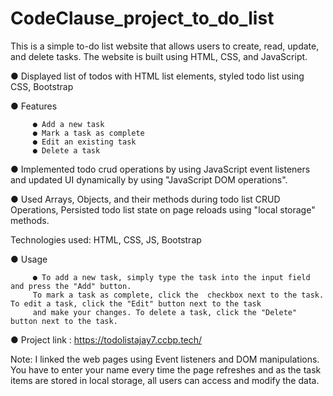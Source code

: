 # CodeClause_project_to_do_list
This is a simple to-do list website that allows users to create, read, update, and delete tasks. The website is built using HTML, CSS, and JavaScript.

● Displayed list of todos with HTML list elements, styled todo list using CSS, Bootstrap



● Features

         ● Add a new task  
         ● Mark a task as complete   
         ● Edit an existing task  
         ● Delete a task



● Implemented todo crud operations by using JavaScript event listeners and updated UI dynamically by using "JavaScript DOM operations".

● Used Arrays, Objects, and their methods during todo list CRUD Operations, Persisted todo list state on page reloads using "local storage" methods.

Technologies used: HTML, CSS, JS, Bootstrap

● Usage




         ● To add a new task, simply type the task into the input field and press the "Add" button.
         To mark a task as complete, click the  checkbox next to the task. To edit a task, click the "Edit" button next to the task
         and make your changes. To delete a task, click the "Delete" button next to the task.
 
● Project link : https://todolistajay7.ccbp.tech/




Note: I linked the web pages using Event listeners and DOM manipulations. You have to enter your name every time the page refreshes and as the task items are stored in local storage, all users can access and modify the data.
